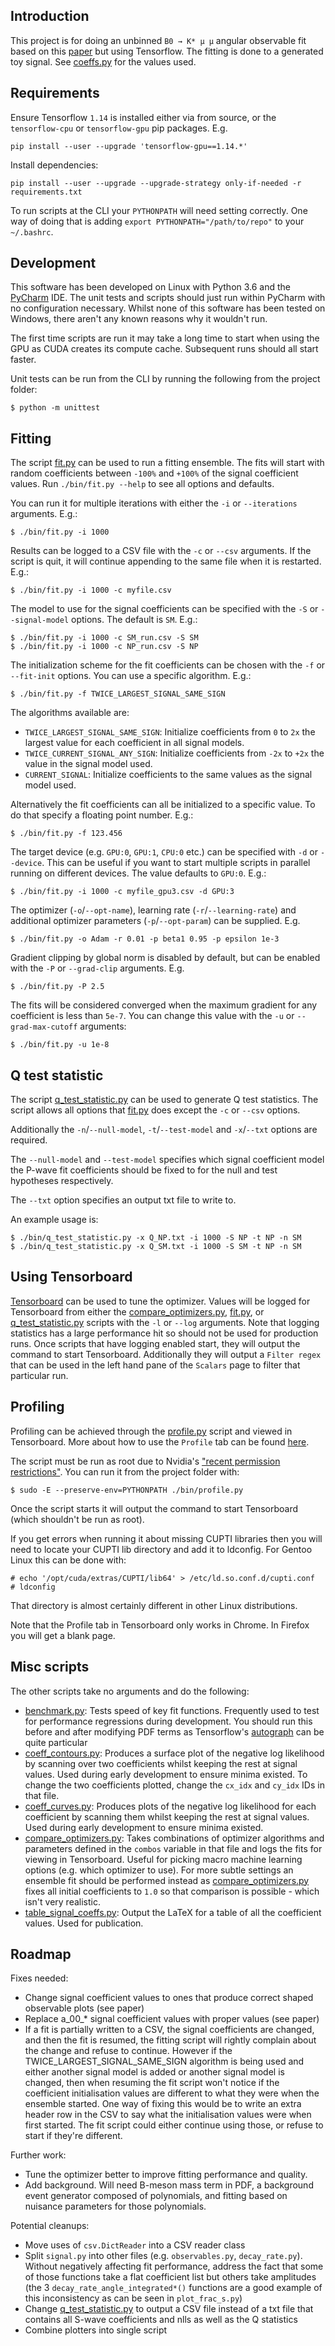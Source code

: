 ## Introduction

This project is for doing an unbinned `B0 → K* μ μ` angular observable fit based on this
[paper](https://arxiv.org/abs/1504.00574) but using Tensorflow. The fitting is done to a generated toy signal.
See [coeffs.py](./b_meson_fit/coeffs.py) for the values used.

## Requirements

Ensure Tensorflow `1.14` is installed either via from source,
or the `tensorflow-cpu` or `tensorflow-gpu` pip packages. E.g.
```
pip install --user --upgrade 'tensorflow-gpu==1.14.*'
```

Install dependencies:
```
pip install --user --upgrade --upgrade-strategy only-if-needed -r requirements.txt
```

To run scripts at the CLI your `PYTHONPATH` will need setting correctly. One way of doing that is adding
`export PYTHONPATH="/path/to/repo"` to your `~/.bashrc`.

## Development

This software has been developed on Linux with Python 3.6 and the [PyCharm](https://www.jetbrains.com/pycharm/) IDE.
The unit tests and scripts should just run within PyCharm with no configuration necessary. Whilst none of this software
has been tested on Windows, there aren't any known reasons why it wouldn't run.

The first time scripts are run it may take a long time to start when using the GPU as CUDA creates its compute cache.
Subsequent runs should all start faster.

Unit tests can be run from the CLI by running the following from the project folder:

```
$ python -m unittest
```

## Fitting

The script [fit.py](./bin/fit.py) can be used to run a fitting ensemble. The fits will start with random coefficients
between `-100%` and `+100%` of the signal coefficient values. Run `./bin/fit.py --help` to see all options and defaults.

You can run it for multiple iterations with either the `-i` or `--iterations` arguments. E.g.:

```
$ ./bin/fit.py -i 1000
```

Results can be logged to a CSV file with the `-c` or `--csv` arguments. If the script is quit, it will continue
appending to the same file when it is restarted. E.g.:

```
$ ./bin/fit.py -i 1000 -c myfile.csv
```

The model to use for the signal coefficients can be specified with the `-S` or `--signal-model` options. The
 default is `SM`. E.g.:

```
$ ./bin/fit.py -i 1000 -c SM_run.csv -S SM
$ ./bin/fit.py -i 1000 -c NP_run.csv -S NP
```

The initialization scheme for the fit coefficients can be chosen with the `-f` or `--fit-init` options. 
You can use a specific algorithm. E.g.:

```
$ ./bin/fit.py -f TWICE_LARGEST_SIGNAL_SAME_SIGN
```

The algorithms available are:

 * `TWICE_LARGEST_SIGNAL_SAME_SIGN`: Initialize coefficients from `0` to `2x` the largest value for each coefficient
  in all signal models.
 * `TWICE_CURRENT_SIGNAL_ANY_SIGN`: Initialize coefficients from `-2x` to `+2x` the value in the signal model used.
 * `CURRENT_SIGNAL`: Initialize coefficients to the same values as the signal model used.
 
Alternatively the fit coefficients can all be initialized to a specific value.
To do that specify a floating point number. E.g.:

```
$ ./bin/fit.py -f 123.456
```

The target device (e.g. `GPU:0`, `GPU:1`, `CPU:0` etc.) can be specified with `-d` or `--device`. This can be useful
if you want to start multiple scripts in parallel running on different devices. The value defaults to `GPU:0`. E.g.:

```
$ ./bin/fit.py -i 1000 -c myfile_gpu3.csv -d GPU:3
```

The optimizer (`-o`/`--opt-name`), learning rate (`-r`/`--learning-rate`) and additional optimizer parameters
(`-p`/`--opt-param`) can be supplied. E.g.

```
$ ./bin/fit.py -o Adam -r 0.01 -p beta1 0.95 -p epsilon 1e-3
```

Gradient clipping by global norm is disabled by default, but can be enabled with the `-P` or `--grad-clip` arguments.
E.g.

```
$ ./bin/fit.py -P 2.5
```

The fits will be considered converged when the maximum gradient for any coefficient is less than `5e-7`. You can change
this value with the `-u` or `--grad-max-cutoff` arguments:

```
$ ./bin/fit.py -u 1e-8
```

## Q test statistic

The script [q_test_statistic.py](./bin/q_test_statistic.py) can be used to generate Q test statistics. The script
allows all options that [fit.py](./bin/fit.py) does except the `-c` or `--csv` options.

Additionally the `-n`/`--null-model`, `-t`/`--test-model` and `-x`/`--txt` options are required.

The `--null-model` and `--test-model` specifies which signal coefficient model the P-wave fit coefficients
should be fixed to for the null and test hypotheses respectively.

The `--txt` option specifies an output txt file to write to.

An example usage is:

```
$ ./bin/q_test_statistic.py -x Q_NP.txt -i 1000 -S NP -t NP -n SM
$ ./bin/q_test_statistic.py -x Q_SM.txt -i 1000 -S SM -t NP -n SM
```

## Using Tensorboard

[Tensorboard](https://www.tensorflow.org/guide/summaries_and_tensorboard) can be used to tune the optimizer. Values
will be logged for Tensorboard from either the [compare_optimizers.py](./bin/compare_optimizers.py),
[fit.py](./bin/fit.py), or [q_test_statistic.py](./bin/q_test_statistic.py) scripts with the `-l` or `--log` arguments.
Note that logging statistics has a large performance hit so should not be used for production runs.
Once scripts that have logging enabled start, they will output the command to start Tensorboard.
Additionally they will output a `Filter regex` that can be used in the left hand pane of the `Scalars` page to filter
that particular run.

## Profiling

Profiling can be achieved through the [profile.py](./bin/profile.py) script and viewed in Tensorboard. More about how
to use the `Profile` tab can be found
 [here](https://www.tensorflow.org/tensorboard/r2/tensorboard_profiling_keras#trace_viewer).

The script must be run as root due to Nvidia's 
["recent permission restrictions"](https://devtalk.nvidia.com/default/topic/1047744/jetson-agx-xavier/jetson-xavier-official-tensorflow-package-can-t-initialize-cupti/post/5319306/#5319306).
You can run it from the project folder with:
```
$ sudo -E --preserve-env=PYTHONPATH ./bin/profile.py
```
Once the script starts it will output the command to start Tensorboard (which shouldn't be run as root).

If you get errors when running it about missing CUPTI libraries then you will need to locate your CUPTI lib
directory and add it to ldconfig. For Gentoo Linux this can be done with:

```
# echo '/opt/cuda/extras/CUPTI/lib64' > /etc/ld.so.conf.d/cupti.conf
# ldconfig
```

That directory is almost certainly different in other Linux distributions.

Note that the Profile tab in Tensorboard only works in Chrome. In Firefox you will get a blank page.

## Misc scripts

The other scripts take no arguments and do the following:

* [benchmark.py](./bin/benchmark.py): Tests speed of key fit functions. Frequently used to test for performance 
regressions during development. You should run this before and after modifying PDF terms as Tensorflow's 
[autograph](https://www.tensorflow.org/guide/autograph) can be quite particular
* [coeff\_contours.py](./bin/coeff_contours.py): Produces a surface plot of the negative log likelihood by scanning
over two coefficients whilst keeping the rest at signal values. Used during early development to ensure minima
existed. To change the two coefficients plotted, change the `cx_idx` and `cy_idx` IDs in that file.
* [coeff\_curves.py](./bin/coeff_curves.py): Produces plots of the negative log likelihood for each coefficient by
scanning them whilst keeping the rest at signal values. Used during early development to ensure minima existed.
* [compare\_optimizers.py](./bin/compare_optimizers.py): Takes combinations of optimizer algorithms and parameters
defined in the `combos` variable in that file and logs the fits for viewing in Tensorboard. Useful for picking
macro machine learning options (e.g. which optimizer to use). For more subtle settings an ensemble fit should be
performed instead as [compare\_optimizers.py](./bin/compare_optimizers.py) fixes all initial coefficients to `1.0`
so that comparison is possible - which isn't very realistic.
* [table\_signal\_coeffs.py](./bin/table_signal_coeffs.py): Output the LaTeX for a table of all the coefficient values.
Used for publication.


## Roadmap

Fixes needed:

* Change signal coefficient values to ones that produce correct shaped observable plots (see paper)
* Replace a_00_* signal coefficient values with proper values (see paper)
* If a fit is partially written to a CSV, the signal coefficients are changed, and then the fit is resumed, the fitting
script will rightly complain about the change and refuse to continue. However if the TWICE_LARGEST_SIGNAL_SAME_SIGN
algorithm is being used and either another signal model is added or another signal model is changed, then when resuming
the fit script won't notice if the coefficient initialisation values are different to what they were when the ensemble
started. One way of fixing this would be to write an extra header row in the CSV to say what the initialisation values
were when first started. The fit script could either continue using those, or refuse to start if they're different.

Further work:

* Tune the optimizer better to improve fitting performance and quality.
* Add background. Will need B-meson mass term in PDF, a background event generator composed of polynomials,
and fitting based on nuisance parameters for those polynomials.

Potential cleanups:

* Move uses of `csv.DictReader` into a CSV reader class
* Split `signal.py` into other files (e.g. `observables.py`, `decay_rate.py`). Without negatively affecting fit
performance, address the fact that some of those  functions take a flat coefficient list but others take amplitudes
(the  3 `decay_rate_angle_integrated*()` functions are a good example of this inconsistency as can be seen
in `plot_frac_s.py`)
* Change [q_test_statistic.py](./bin/q_test_statistic.py) to output a CSV file instead of a txt file that contains
all S-wave coefficients and nlls as well as the Q statistics
* Combine plotters into single script